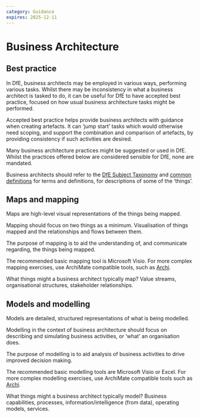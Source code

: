 ```yaml
---
category: Guidance
expires: 2025-12-11
---
```


# Business Architecture

## Best practice

In DfE, business architects may be employed in various ways, performing various tasks. Whilst there may be inconsistency in what a business architect is tasked to do, it can be useful for DfE to have accepted best practice, focused on how usual business architecture tasks might be performed.

Accepted best practice helps provide business architects with guidance when creating artefacts. It can ‘jump start’ tasks which would otherwise need scoping, and support the combination and comparison of artefacts, by providing consistency if such activities are desired.

Many business architecture practices might be suggested or used in DfE. Whilst the practices offered below are considered sensible for DfE, none are mandated.

Business architects should refer to the [DfE Subject Taxonomy](https://educationgovuk.sharepoint.com/sites/lvedfe00014) and [common definitions](common-definitions) for terms and definitions, for descriptions of some of the ‘things’.


## Maps and mapping

Maps are high-level visual representations of the things being mapped.

Mapping should focus on two things as a minimum. Visualisation of things mapped and the relationships and flows between them.

The purpose of mapping is to aid the understanding of, and communicate regarding, the things being mapped.

The recommended basic mapping tool is Microsoft Visio. For more complex mapping exercises, use ArchiMate compatible tools, such as [Archi](https://www.archimatetool.com/).

What things might a business architect typically map? Value streams, organisational structures, stakeholder relationships.


## Models and modelling

Models are detailed, structured representations of what is being modelled.

Modelling in the context of business architecture should focus on describing and simulating business activities, or ‘what’ an organisation does.

The purpose of modelling is to aid analysis of business activities to drive improved decision making.

The recommended basic modelling tools are Microsoft Visio or Excel. For more complex modelling exercises, use ArchiMate compatible tools such as [Archi](https://www.archimatetool.com/).

What things might a business architect typically model? Business capabilities, processes, information/intelligence (from data), operating models, services.
